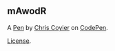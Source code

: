 ## mAwodR

A [Pen](http://codepen.io/chriscoyier/pen/mAwodR) by [Chris Coyier](http://codepen.io/chriscoyier) on [CodePen](http://codepen.io/).

[License](http://codepen.io/chriscoyier/pen/mAwodR/license).
